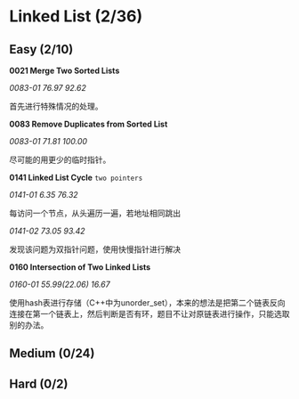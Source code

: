# Linked List (2/36)

## Easy (2/10)

**0021 Merge Two Sorted Lists**

*0083-01 76.97 92.62* 

首先进行特殊情况的处理。

**0083 Remove Duplicates from Sorted List**

*0083-01 71.81 100.00* 

尽可能的用更少的临时指针。

**0141 Linked List Cycle** `two pointers`

*0141-01 6.35 76.32* 

每访问一个节点，从头遍历一遍，若地址相同跳出

*0141-02 73.05 93.42* 

发现该问题为双指针问题，使用快慢指针进行解决

**0160 Intersection of Two Linked Lists**

*0160-01 55.99(22.06) 16.67* 

使用hash表进行存储（C++中为unorder_set），本来的想法是把第二个链表反向连接在第一个链表上，然后判断是否有环，题目不让对原链表进行操作，只能选取别的办法。

## Medium (0/24)

## Hard (0/2)